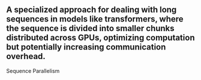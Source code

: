 A specialized approach for dealing with long sequences in models like transformers, where the sequence is divided into smaller chunks distributed across GPUs, optimizing computation but potentially increasing communication overhead.
---
Sequence Parallelism

